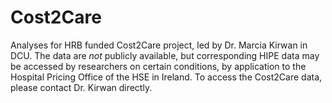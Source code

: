 # Cost2Care
Analyses for HRB funded Cost2Care project, led by Dr. Marcia Kirwan in DCU.
The data are *not* publicly available, but corresponding HIPE data may be accessed by researchers on certain conditions, by application to the Hospital Pricing Office of the HSE in Ireland. To access the Cost2Care data, please contact Dr. Kirwan directly.
